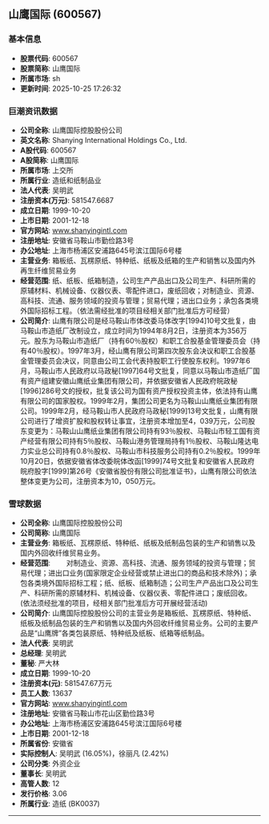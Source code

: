 ## 山鹰国际 (600567)

### 基本信息

- **股票代码**: 600567
- **股票简称**: 山鹰国际
- **所属市场**: sh
- **更新时间**: 2025-10-25 17:26:32

### 巨潮资讯数据

- **公司全称**: 山鹰国际控股股份公司
- **英文名称**: Shanying International Holdings Co., Ltd.
- **A股代码**: 600567
- **A股简称**: 山鹰国际
- **所属市场**: 上交所
- **所属行业**: 造纸和纸制品业
- **法人代表**: 吴明武
- **注册资本(万元)**: 581547.6687
- **成立日期**: 1999-10-20
- **上市日期**: 2001-12-18
- **官方网站**: www.shanyingintl.com
- **注册地址**: 安徽省马鞍山市勤俭路3号
- **办公地址**: 上海市杨浦区安浦路645号滨江国际6号楼
- **主营业务**: 箱板纸、瓦楞原纸、特种纸、纸板及纸箱的生产和销售以及国内外再生纤维贸易业务
- **经营范围**: 纸、纸板、纸箱制造，公司生产产品出口及公司生产、科研所需的原辅材料、机械设备、仪器仪表、零配件进口，废纸回收；对制造业、资源、高科技、流通、服务领域的投资与管理；贸易代理；进出口业务；承包各类境外国际招标工程。（依法需经批准的项目经相关部门批准后方可经营）
- **公司简介**: 山鹰有限公司是经马鞍山市体改委马体改字[1994]10号文批复，由马鞍山市造纸厂改制设立，成立时间为1994年8月2日，注册资本为356万元。股东为马鞍山市造纸厂（持有60％股权）和职工合股基金管理委员会（持有40％股权）。1997年3月，经山鹰有限公司第四次股东会决议和职工合股基金管理委员会决议，同意由公司工会代表持股职工行使股东权利。1997年6月，马鞍山市人民政府以马政秘[1997]64号文批复，同意以马鞍山市造纸厂国有资产组建安徽山鹰纸业集团有限公司，并依据安徽省人民政府皖政秘[1996]286号文的授权，批复该公司为国有资产授权投资主体，依法持有山鹰有限公司的国家股权。1999年2月，集团公司更名为马鞍山山鹰纸业集团有限公司。1999年2月，经马鞍山市人民政府马政秘[1999]13号文批复，山鹰有限公司进行了增资扩股和股权转让事宜，注册资本增加至4，039万元，公司股东变更为：马鞍山山鹰纸业集团有限公司持有93％股权、马鞍山市轻工国有资产经营有限公司持有5％股权、马鞍山港务管理局持有1％股权、马鞍山隆达电力实业总公司持有0.8％股权、马鞍山市科技服务公司持有0.2％股权。1999年10月20日，依据安徽省体改委皖体改函[1999]74号文批复和安徽省人民政府皖府股字[1999]第26号《安徽省股份有限公司批准证书》，山鹰有限公司依法整体变更为公司，注册资本为10，050万元。

### 雪球数据

- **公司全称**: 山鹰国际控股股份公司
- **公司简称**: 山鹰国际
- **主营业务**: 箱板纸、瓦楞原纸、特种纸、纸板及纸制品包装的生产和销售以及国内外回收纤维贸易业务。
- **经营范围**: 　　对制造业、资源、高科技、流通、服务领域的投资与管理；贸易代理；进出口业务(国家限定企业经营或禁止进出口的商品和技术除外)；承包各类境外国际招标工程；纸、纸板、纸箱制造；公司生产产品出口及公司生产、科研所需的原辅材料、机械设备、仪器仪表、零配件进口；废纸回收。(依法须经批准的项目，经相关部门批准后方可开展经营活动)
- **公司简介**: 山鹰国际控股股份公司的主营业务是箱板纸、瓦楞原纸、特种纸、纸板及纸制品包装的生产和销售以及国内外回收纤维贸易业务。公司的主要产品是“山鹰牌”各类包装原纸、特种纸及纸板、纸箱等纸制品。
- **法人代表**: 吴明武
- **总经理**: 吴明武
- **董秘**: 严大林
- **成立日期**: 1999-10-20
- **注册资本(元)**: 581547.67万元
- **员工人数**: 13637
- **官方网站**: www.shanyingintl.com
- **注册地址**: 安徽省马鞍山市花山区勤俭路3号
- **办公地址**: 上海市杨浦区安浦路645号滨江国际6号楼
- **上市日期**: 2001-12-18
- **所属省份**: 安徽省
- **实际控制人**: 吴明武 (16.05%)，徐丽凡 (2.42%)
- **公司分类**: 外资企业
- **董事长**: 吴明武
- **高管人数**: 12
- **发行价格**: 3.06
- **所属行业**: 造纸 (BK0037)

---